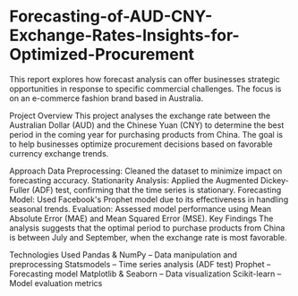 # Forecasting-of-AUD-CNY-Exchange-Rates-Insights-for-Optimized-Procurement
This report explores how forecast analysis can offer businesses strategic opportunities in response to specific commercial challenges. The focus is on an e-commerce fashion brand based in Australia. 


Project Overview
This project analyses the exchange rate between the Australian Dollar (AUD) and the Chinese Yuan (CNY) to determine the best period in the coming year for purchasing products from China. The goal is to help businesses optimize procurement decisions based on favorable currency exchange trends.

Approach
Data Preprocessing: Cleaned the dataset to minimize impact on forecasting accuracy.
Stationarity Analysis: Applied the Augmented Dickey-Fuller (ADF) test, confirming that the time series is stationary.
Forecasting Model: Used Facebook's Prophet model due to its effectiveness in handling seasonal trends.
Evaluation: Assessed model performance using Mean Absolute Error (MAE) and Mean Squared Error (MSE).
Key Findings
The analysis suggests that the optimal period to purchase products from China is between July and September, when the exchange rate is most favorable.

Technologies Used
Pandas & NumPy – Data manipulation and preprocessing
Statsmodels – Time series analysis (ADF test)
Prophet – Forecasting model
Matplotlib & Seaborn – Data visualization
Scikit-learn – Model evaluation metrics
